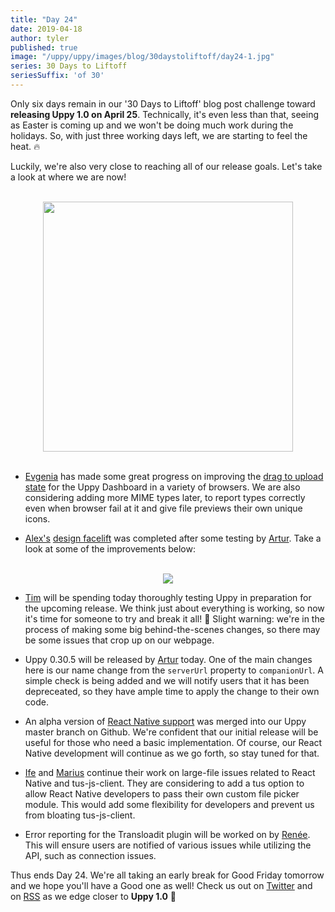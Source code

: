 ```yaml
---
title: "Day 24"
date: 2019-04-18
author: tyler
published: true
image: "/uppy/uppy/images/blog/30daystoliftoff/day24-1.jpg"
series: 30 Days to Liftoff
seriesSuffix: 'of 30'
---
```


Only six days remain in our '30 Days to Liftoff' blog post challenge toward **releasing Uppy 1.0 on April 25**. Technically, it's even less than that, seeing as Easter is coming up and we won't be doing much work during the holidays. So, with just three working days left, we are starting to feel the heat. :fire: 

Luckily, we're also very close to reaching all of our release goals. Let's take a look at where we are now!

<center><br /><img width="400" src="/uppy/images/blog/30daystoliftoff/day24.gif"><br /><br /></center>

<!--more-->

- [Evgenia](https://github.com/lakesare) has made some great progress on improving the [drag to upload state](https://github.com/transloadit/uppy/pull/1440) for the Uppy Dashboard in a variety of browsers. We are also considering adding more MIME types later, to report types correctly even when browser fail at it and give file previews their own unique icons.

- [Alex's](https://github.com/nqst) [design facelift](https://github.com/transloadit/uppy/pull/1452) was completed after some testing by [Artur](https://github.com/arturi). Take a look at some of the improvements below:

<center><br /><img src="/uppy/images/blog/30daystoliftoff/2019-04-18-design.png"><br /></center>

- [Tim](https://github.com/tim-kos) will be spending today thoroughly testing Uppy in preparation for the upcoming release. We think just about everything is working, so now it's time for someone to try and break it all! :hammer: Slight warning: we're in the process of making some big behind-the-scenes changes, so there may be some issues that crop up on our webpage. 

- Uppy 0.30.5 will be released by [Artur](https://github.com/arturi) today. One of the main changes here is our name change from the `serverUrl` property to `companionUrl`. A simple check is being added and we will notify users that it has been depreceated, so they have ample time to apply the change to their own code.

- An alpha version of [React Native support](https://github.com/transloadit/uppy/pull/988) was merged into our Uppy master branch on Github. We're confident that our initial release will be useful for those who need a basic implementation. Of course, our React Native development will continue as we go forth, so stay tuned for that. 

- [Ife](https://github.com/ifedapoolarewaju) and [Marius](https://github.com/Acconut) continue their work on large-file issues related to React Native and tus-js-client. They are considering to add a tus option to allow React Native developers to pass their own custom file picker module. This would add some flexibility for developers and prevent us from bloating tus-js-client.

- Error reporting for the Transloadit plugin will be worked on by [Renée](https://github.com/goto-bus-stop). This will ensure users are notified of various issues while utilizing the API, such as connection issues.

Thus ends Day 24. We're all taking an early break for Good Friday tomorrow and we hope you'll have a Good one as well! Check us out on [Twitter](https://twitter.com/uppy_io) and on [RSS](/uppy/atom.xml) as we edge closer to **Uppy 1.0** :dog:
